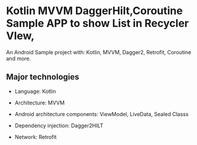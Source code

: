 # Kotlin MVVM DaggerHilt,Coroutine Sample APP to show List in Recycler VIew,

An Android Sample project with: Kotlin, MVVM, Dagger2, Retrofit, Coroutine and more.

## Major technologies

- Language: Kotlin
- Architecture: MVVM
- Android architecture components: ViewModel, LiveData, Sealed Classs
  
- Dependency injection: Dagger2HILT
- Network: Retrofit

